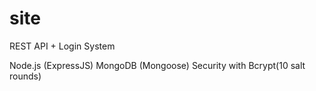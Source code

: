 # site
REST API + Login System

Node.js (ExpressJS)
MongoDB (Mongoose)
Security with Bcrypt(10 salt rounds)
